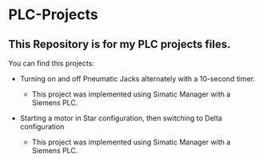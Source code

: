 # PLC-Projects
## This Repository is for my PLC projects files.

You can find this projects:

+ Turning on and off Pneumatic Jacks alternately with a 10-second timer.
  + This project was implemented using Simatic Manager with a Siemens PLC.

+ Starting a motor in Star configuration, then switching to Delta configuration
  + This project was implemented using Simatic Manager with a Siemens PLC.

